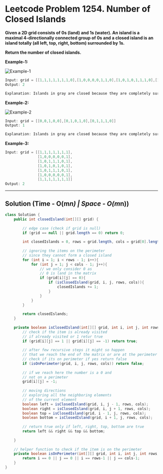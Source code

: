 # Leetcode Problem 1254. Number of Closed Islands

**Given a 2D grid consists of 0s (land) and 1s (water).  An island is a maximal 4-directionally connected group of 0s and a closed island is an island totally (all left, top, right, bottom) surrounded by 1s.**

**Return the number of closed islands.**

**Example-1:**

![Example-1](https://assets.leetcode.com/uploads/2019/10/31/sample_3_1610.png)

```java
Input: grid = [[1,1,1,1,1,1,1,0],[1,0,0,0,0,1,1,0],[1,0,1,0,1,1,1,0],[1,0,0,0,0,1,0,1],[1,1,1,1,1,1,1,0]]
Output: 2

Explanation: Islands in gray are closed because they are completely surrounded by water (group of 1s).
```

**Example-2:**

![Example-2](https://assets.leetcode.com/uploads/2019/10/31/sample_4_1610.png)

```java
Input: grid = [[0,0,1,0,0],[0,1,0,1,0],[0,1,1,1,0]]
Output: 1

Explanation: Islands in gray are closed because they are completely surrounded by water (group of 1s).
```

**Example-3:**

```java
Input: grid = [[1,1,1,1,1,1,1],
               [1,0,0,0,0,0,1],
               [1,0,1,1,1,0,1],
               [1,0,1,0,1,0,1],
               [1,0,1,1,1,0,1],
               [1,0,0,0,0,0,1],
               [1,1,1,1,1,1,1]]
Output: 2
```

---

## Solution (Time - O(m*n) | Space - O(m*n))

```java
class Solution {
    public int closedIsland(int[][] grid) {
        
        // edge case (check if grid is null)
        if (grid == null || grid.length == 0) return 0;
        
        int closedIslands = 0, rows = grid.length, cols = grid[0].length;
        
        // ignoring the items on the perimeter
        // since they cannot form a closed island
        for (int i = 1; i < rows - 1; i++){
            for (int j = 1; j < cols - 1; j++){
                // we only consider 0 as
                // 0 is land in the matrix
                if (grid[i][j] == 0){
                    if (isClosedIsland(grid, i, j, rows, cols)){
                        closedIslands += 1;
                    }
                }
            }
        }
        
        return closedIslands;
    }
    
    private boolean isClosedIsland(int[][] grid, int i, int j, int rows, int cols){
        // check if the item is already visited 
        // if already visited or 1 retur true
        if (grid[i][j] == 1 || grid[i][j] == -1) return true;
        
        // after few recursive steps it might so happen
        // that we reach the end of the matrix or are at the perimeter
        // check if its on perimeter if yes return false
        if (isOnPerimeter(grid, i, j, rows, cols)) return false;
        
        // if we reach here the number is a 0 and 
        // not on a perimeter
        grid[i][j] = -1;
        
        // moving directions 
        // exploring all the neighboring elements
        // of the current element
        boolean left = isClosedIsland(grid, i, j - 1, rows, cols);
        boolean right = isClosedIsland(grid, i, j + 1, rows, cols);
        boolean top = isClosedIsland(grid, i - 1, j, rows, cols);
        boolean bottom = isClosedIsland(grid, i + 1, j, rows, cols);
        
        // return true only if left, right, top, bottom are true
        return left && right && top && bottom;
        
    }
    
    // helper function to check if the item is on the perimeter
    private boolean isOnPerimeter(int[][] grid, int i, int j, int rows, int cols){
        return i == 0 || j == 0 || i == rows-1 || j == cols-1;
    }
}
```
